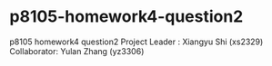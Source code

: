 # p8105-homework4-question2
p8105 homework4 question2
Project Leader : Xiangyu Shi (xs2329)
Collaborator: Yulan Zhang (yz3306)
